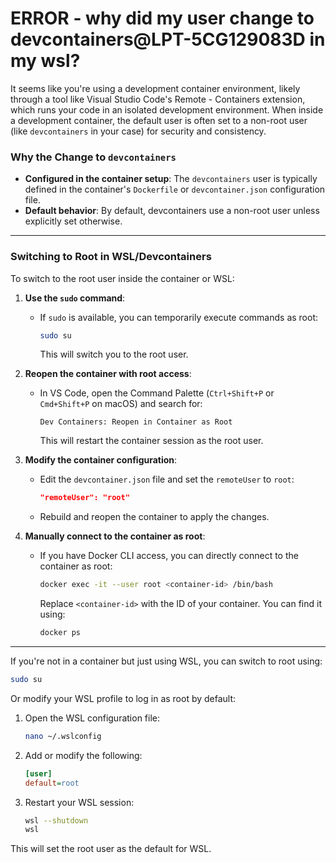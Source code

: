 # ERROR - why did my user change to devcontainers@LPT-5CG129083D in my wsl?

It seems like you're using a development container environment, likely through a tool like Visual Studio Code's Remote - Containers extension, which runs your code in an isolated development environment. When inside a development container, the default user is often set to a non-root user (like `devcontainers` in your case) for security and consistency.

### Why the Change to `devcontainers`
- **Configured in the container setup**: The `devcontainers` user is typically defined in the container's `Dockerfile` or `devcontainer.json` configuration file.
- **Default behavior**: By default, devcontainers use a non-root user unless explicitly set otherwise.

---

### Switching to Root in WSL/Devcontainers
To switch to the root user inside the container or WSL:

1. **Use the `sudo` command**:
   - If `sudo` is available, you can temporarily execute commands as root:
     ```bash
     sudo su
     ```
     This will switch you to the root user.

2. **Reopen the container with root access**:
   - In VS Code, open the Command Palette (`Ctrl+Shift+P` or `Cmd+Shift+P` on macOS) and search for:
     ```
     Dev Containers: Reopen in Container as Root
     ```
     This will restart the container session as the root user.

3. **Modify the container configuration**:
   - Edit the `devcontainer.json` file and set the `remoteUser` to `root`:
     ```json
     "remoteUser": "root"
     ```
   - Rebuild and reopen the container to apply the changes.

4. **Manually connect to the container as root**:
   - If you have Docker CLI access, you can directly connect to the container as root:
     ```bash
     docker exec -it --user root <container-id> /bin/bash
     ```
     Replace `<container-id>` with the ID of your container. You can find it using:
     ```bash
     docker ps
     ```

---

If you're not in a container but just using WSL, you can switch to root using:

```bash
sudo su
```

Or modify your WSL profile to log in as root by default:

1. Open the WSL configuration file:
   ```bash
   nano ~/.wslconfig
   ```
2. Add or modify the following:
   ```ini
   [user]
   default=root
   ```
3. Restart your WSL session:
   ```bash
   wsl --shutdown
   wsl
   ```

This will set the root user as the default for WSL.